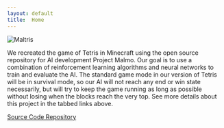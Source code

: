 ```yaml
---
layout: default
title:  Home
---
```


![](https://github.com/julia-tong/Maltris/blob/master/images/tetrisphoto.png?raw=true "Maltris")

We recreated the game of Tetris in Minecraft using the open source repository for AI development Project Malmo. Our goal is to use a combination of reinforcement learning algorithms and neural networks to train and evaluate the AI. The standard game mode in our version of Tetris will be in survival mode, so our AI will not reach any end or win state necessarily, but will try to keep the game running as long as possible without losing when the blocks reach the very top.  See more details about this project in the tabbed links above.

[Source Code Repository][quickref1]

[quickref1]: https://github.com/julia-tong/Maltris